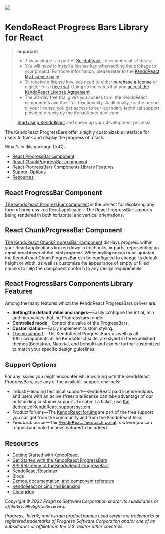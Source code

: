 <a href="https://www.telerik.com/kendo-react-ui?utm_medium=referral&utm_source=npm&utm_campaign=kendo-ui-react-trial-npm-progressbars&utm_content=banner" target="_blank">
<img src="https://www.telerik.com/kendo-react-ui/components/npm-banner.svg">
</a>

# KendoReact Progress Bars Library for React

> **Important**
> * This package is а part of [KendoReact](https://www.telerik.com/kendo-react-ui?utm_medium=referral&utm_source=npm&utm_campaign=kendo-ui-react-trial-npm-progressbars)&mdash;a commercial UI library.
> * You will need to install a license key when adding the package to your project. For more information, please refer to the [KendoReact My License page](https://www.telerik.com/kendo-react-ui/components/my-license/?utm_medium=referral&utm_source=npm&utm_campaign=kendo-ui-react-trial-npm-progressbars).
> * To receive a license key, you need to either [purchase a license](https://www.telerik.com/kendo-react-ui/pricing?utm_medium=referral&utm_source=npm&utm_campaign=kendo-ui-react-trial-npm-progressbars) or register for a [free trial](https://www.telerik.com/try/kendo-react-ui?utm_medium=referral&utm_source=npm&utm_campaign=kendo-ui-react-trial-npm-progressbars). Doing so indicates that you [accept the KendoReact License Agreement](https://www.telerik.com/purchase/license-agreement/progress-kendoreact?utm_medium=referral&utm_source=npm&utm_campaign=kendo-ui-react-trial-npm-progressbars).
> * The 30-day free trial gives you access to all the KendoReact components and their full functionality. Additionally, for the period of your license, you get access to our legendary technical support provided directly by the KendoReact dev team!
>
> [Start using KendoReact](https://www.telerik.com/try/kendo-react-ui?utm_medium=referral&utm_source=npm&utm_campaign=kendo-ui-react-trial-npm-progressbars) and speed up your development process!

The KendoReact ProgressBars offer a highly customizable interface for users to track and display the progress of a task.

What's in this package (ToC):

* [React ProgressBar component](#react-progressbar-component)
* [React ChunkProgressBar component](#react-chunkprogressbar-component)
* [React ProgressBars Components Library Features](#react-progressbars-library-shared-features)
* [Support Options](#support-options)
* [Resources](#resources)

## React ProgressBar Component

[The KendoReact ProgressBar component](https://www.telerik.com/kendo-react-ui/components/progressbars/progressbar/?utm_medium=referral&utm_source=npm&utm_campaign=kendo-ui-react-trial-npm-progressbars) is the perfect for displaying any form of progress in a React application. The React ProgressBar supports being rendered in both horizontal and vertical orientations.

## React ChunkProgressBar Component

[The KendoReact ChunkProgressBar component](https://www.telerik.com/kendo-react-ui/components/progressbars/chunkprogressbar/?utm_medium=referral&utm_source=npm&utm_campaign=kendo-ui-react-trial-npm-progressbars) displays progress within your React applications broken down in to chunks, or parts, representing an equal breakdown of the total progress. When styling needs to be updated, the KendoReact ChunkProgressBar can be configured to change its default height or width, as well as customize the appearance of empty or filled chunks to help the component conform to any design requirements.

## React ProgressBars Components Library Features

Among the many features which the KendoReact ProgressBars deliver are:

* **Setting the default value and ranges**&mdash;Easily configure the initial, min and max values that the ProgressBars render.
* **Controlled mode**&mdash;Control the value of the ProgressBars.
* **Customization**&mdash;Easily implement custom styling.
* [Theme support](https://www.telerik.com/kendo-react-ui/components/styling/?utm_medium=referral&utm_source=npm&utm_campaign=kendo-ui-react-trial-npm-progressbars)&mdash;The KendoReact ProgressBars, as well as all 100+ components in the KendoReact suite, are styled in three polished themes (Bootstrap, Material, and Default) and can be further customized to match your specific design guidelines.

## Support Options

For any issues you might encounter while working with the KendoReact ProgressBars, use any of the available support channels:

* Industry-leading technical support&mdash;KendoReact paid license holders and users with an active (free) trial license can take advantage of our outstanding customer support. To submit a ticket, use [the dedicated KendoReact support system](https://www.telerik.com/account/support-tickets?utm_medium=referral&utm_source=npm&utm_campaign=kendo-ui-react-trial-npm-progressbars).
* Product forums&mdash;The [KendoReact forums](https://www.telerik.com/forums/kendo-ui-react?utm_medium=referral&utm_source=npm&utm_campaign=kendo-ui-react-trial-npm-progressbars) are part of the free support you can get from the community and from the KendoReact team.
* Feedback portal&mdash;The [KendoReact feedback portal](https://feedback.telerik.com/kendo-react-ui?utm_medium=referral&utm_source=npm&utm_campaign=kendo-ui-react-trial-npm-progressbars) is where you can request and vote for new features to be added.

## Resources

* [Getting Started with KendoReact](https://www.telerik.com/kendo-react-ui/components/getting-started/?utm_medium=referral&utm_source=npm&utm_campaign=kendo-ui-react-trial-npm-progressbars)
* [Get Started with the KendoReact ProgressBars](https://www.telerik.com/kendo-react-ui/components/progressbars/?utm_medium=referral&utm_source=npm&utm_campaign=kendo-ui-react-trial-npm-progressbars)
* [API Reference of the KendoReact ProgressBars](https://www.telerik.com/kendo-react-ui/components/progressbars/api/?utm_medium=referral&utm_source=npm&utm_campaign=kendo-ui-react-trial-npm-progressbars)
* [KendoReact Roadmap](https://www.telerik.com/support/whats-new/kendo-react-ui/roadmap?utm_medium=referral&utm_source=npm&utm_campaign=kendo-ui-react-trial-npm-progressbars)
* [Blogs](https://www.telerik.com/blogs/tag/kendoreact?utm_medium=referral&utm_source=npm&utm_campaign=kendo-ui-react-trial-npm-progressbars)
* [Demos, documentation, and component reference](https://www.telerik.com/kendo-react-ui/components/?utm_medium=referral&utm_source=npm&utm_campaign=kendo-ui-react-trial-npm-progressbars)
* [KendoReact pricing and licensing](https://www.telerik.com/kendo-react-ui/pricing?utm_medium=referral&utm_source=npm&utm_campaign=kendo-ui-react-trial-npm-progressbars)
* [Changelog](https://www.telerik.com/kendo-react-ui/components/changelogs/ui-for-react/?utm_medium=referral&utm_source=npm&utm_campaign=kendo-ui-react-trial-npm-progressbars)

*Copyright © 2022 Progress Software Corporation and/or its subsidiaries or affiliates. All Rights Reserved.*

*Progress, Telerik, and certain product names used herein are trademarks or registered trademarks of Progress Software Corporation and/or one of its subsidiaries or affiliates in the U.S. and/or other countries.*
